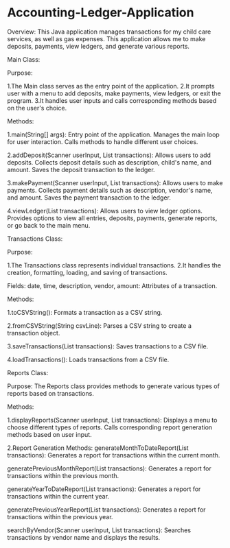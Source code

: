 # Accounting-Ledger-Application

Overview:
This Java application manages transactions for my child care services, as well as gas expenses. This application allows me to make deposits, payments, view ledgers, and generate various reports.


Main Class:

Purpose:

1.The Main class serves as the entry point of the application.
2.It prompts user with a menu to add deposits, make payments, view ledgers, or exit the program.
3.It handles user inputs and calls corresponding methods based on the user's choice.

Methods:

1.main(String[] args):
Entry point of the application.
Manages the main loop for user interaction.
Calls methods to handle different user choices.

2.addDeposit(Scanner userInput, List<Transactions> transactions):
Allows users to add deposits.
Collects deposit details such as description, child's name, and amount.
Saves the deposit transaction to the ledger.

3.makePayment(Scanner userInput, List<Transactions> transactions):
Allows users to make payments.
Collects payment details such as description, vendor's name, and amount.
Saves the payment transaction to the ledger.

4.viewLedger(List<Transactions> transactions):
Allows users to view ledger options.
Provides options to view all entries, deposits, payments, generate reports, or go back to the main menu.


Transactions Class:


Purpose:

1.The Transactions class represents individual transactions.
2.It handles the creation, formatting, loading, and saving of transactions.

Fields:
date, time, description, vendor, amount: Attributes of a transaction.

Methods:

1.toCSVString():
Formats a transaction as a CSV string.

2.fromCSVString(String csvLine):
Parses a CSV string to create a transaction object.

3.saveTransactions(List<Transactions> transactions):
Saves transactions to a CSV file.

4.loadTransactions():
Loads transactions from a CSV file.


Reports Class:

Purpose:
The Reports class provides methods to generate various types of reports based on transactions.

Methods:

1.displayReports(Scanner userInput, List<Transactions> transactions):
Displays a menu to choose different types of reports.
Calls corresponding report generation methods based on user input.

2.Report Generation Methods:
generateMonthToDateReport(List<Transactions> transactions): Generates a report for transactions within the current month.


generatePreviousMonthReport(List<Transactions> transactions): Generates a report for transactions within the previous month.


generateYearToDateReport(List<Transactions> transactions): Generates a report for transactions within the current year.


generatePreviousYearReport(List<Transactions> transactions): Generates a report for transactions within the previous year.


searchByVendor(Scanner userInput, List<Transactions> transactions): Searches transactions by vendor name and displays the results.




